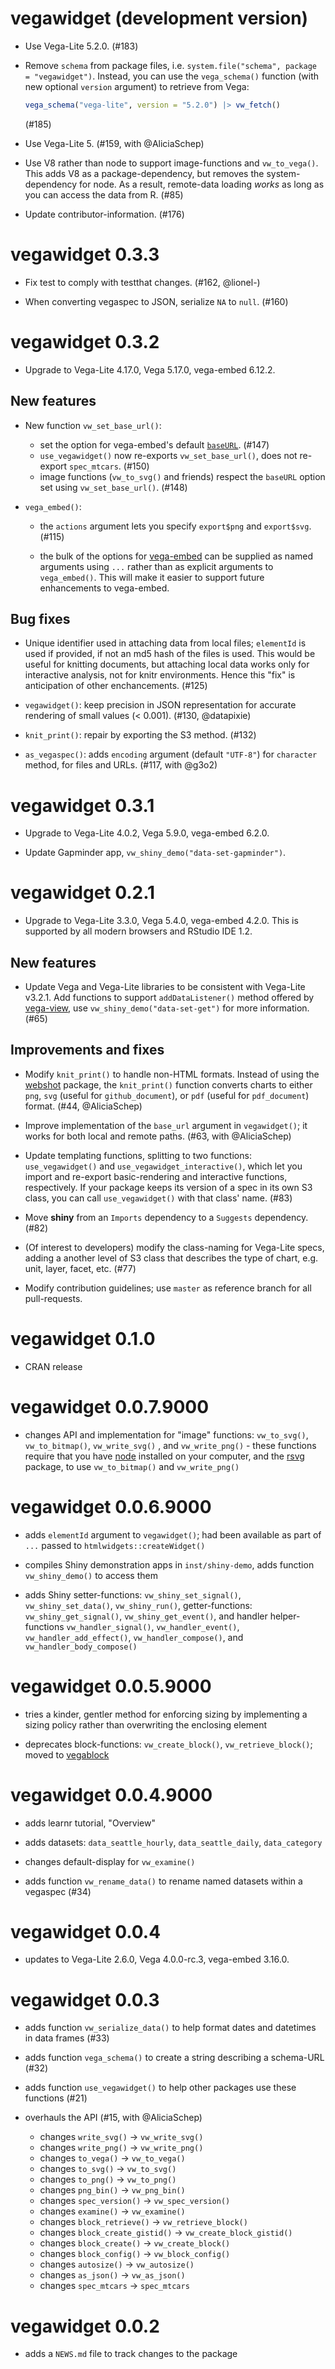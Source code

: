 # vegawidget (development version)

* Use Vega-Lite 5.2.0. (#183)

* Remove `schema` from package files, i.e. `system.file("schema", package = "vegawidget")`. 
  Instead, you can use the `vega_schema()` function (with new optional `version`
  argument) to retrieve from Vega:
  
  ```r
  vega_schema("vega-lite", version = "5.2.0") |> vw_fetch()
  ```
  
  (#185)

* Use Vega-Lite 5. (#159, with @AliciaSchep)

* Use V8 rather than node to support image-functions and `vw_to_vega()`. 
  This adds V8 as a package-dependency, but removes the system-dependency for node. 
  As a result, remote-data loading *works* as long as you can access the data from R. (#85)

* Update contributor-information. (#176)

# vegawidget 0.3.3

* Fix test to comply with testthat changes. (#162, @lionel-)

* When converting vegaspec to JSON, serialize `NA` to `null`. (#160)

# vegawidget 0.3.2

* Upgrade to Vega-Lite 4.17.0, Vega 5.17.0, vega-embed 6.12.2. 

## New features

* New function `vw_set_base_url()`: 

  - set the option for vega-embed's default [`baseURL`](https://github.com/vega/vega-loader#loader). (#147)
  - `use_vegawidget()` now re-exports `vw_set_base_url()`, does not re-export `spec_mtcars`. (#150)
  - image functions (`vw_to_svg()` and friends) respect the `baseURL` option set using `vw_set_base_url()`. (#148)
  
* `vega_embed()`: 

  - the `actions` argument lets you specify `export$png` and `export$svg`. (#115)
  
  - the bulk of the options for [vega-embed](https://github.com/vega/vega-embed) can be supplied as named arguments using `...` rather than as explicit arguments to `vega_embed()`. 
  This will make it easier to support future enhancements to vega-embed.
  
## Bug fixes

* Unique identifier used in attaching data from local files; `elementId` is used if provided, if not an md5 hash of the files is used.
  This would be useful for knitting documents, but attaching local data works only for interactive analysis, not for knitr environments.
  Hence this "fix" is anticipation of other enchancements. (#125)

* `vegawidget()`: keep precision in JSON representation for accurate rendering of small values (< 0.001). (#130, @datapixie)

* `knit_print()`: repair by exporting the S3 method. (#132)

* `as_vegaspec()`: adds `encoding` argument (default `"UTF-8"`) for `character` method, for files and URLs. (#117, with @g3o2)

# vegawidget 0.3.1

* Upgrade to Vega-Lite 4.0.2, Vega 5.9.0, vega-embed 6.2.0. 

* Update Gapminder app, `vw_shiny_demo("data-set-gapminder")`.

# vegawidget 0.2.1 

* Upgrade to Vega-Lite 3.3.0, Vega 5.4.0, vega-embed 4.2.0. This is supported by all modern browsers and RStudio IDE 1.2.

## New features 

* Update Vega and Vega-Lite libraries to be consistent with Vega-Lite v3.2.1. Add functions to support `addDataListener()` method offered by [vega-view](https://github.com/vega/vega-view#view_addDataListener), use `vw_shiny_demo("data-set-get")` for more information. (#65)

## Improvements and fixes

* Modify `knit_print()` to handle non-HTML formats. Instead of using the [webshot](https://github.com/wch/webshot) package, the `knit_print()` function converts charts to either `png`, `svg` (useful for `github_document`), or `pdf` (useful for `pdf_document`) format. (#44, @AliciaSchep)

* Improve implementation of the `base_url` argument in `vegawidget()`; it works for both local and remote paths. (#63, with @AliciaSchep)

* Update templating functions, splitting to two functions: `use_vegawidget()` and `use_vegawidget_interactive()`, which let you import and re-export basic-rendering and interactive functions, respectively. If your package keeps its version of a spec in its own S3 class, you can call `use_vegawidget()` with that class' name. (#83)

* Move **shiny** from an `Imports` dependency to a `Suggests` dependency. (#82)

* (Of interest to developers) modify the class-naming for Vega-Lite specs, adding a another level of S3 class that describes the type of chart, e.g. unit, layer, facet, etc. (#77)

* Modify contribution guidelines; use `master` as reference branch for all pull-requests.

# vegawidget 0.1.0

* CRAN release

# vegawidget 0.0.7.9000

* changes API and implementation for "image" functions: `vw_to_svg()`, `vw_to_bitmap()`, `vw_write_svg()` , and `vw_write_png()` - these functions require that you have [node](https://nodejs.org/en/) installed on your computer, and the [rsvg](https://CRAN.R-project.org/package=rsvg) package, to use `vw_to_bitmap()` and `vw_write_png()`

# vegawidget 0.0.6.9000

* adds `elementId` argument to `vegawidget()`; had been available as part of `...` passed to `htmlwidgets::createWidget()`

* compiles Shiny demonstration apps in `inst/shiny-demo`, adds function `vw_shiny_demo()`  to access them

* adds Shiny setter-functions: `vw_shiny_set_signal()`, `vw_shiny_set_data()`, `vw_shiny_run()`, getter-functions: `vw_shiny_get_signal()`, `vw_shiny_get_event()`, and handler helper-functions `vw_handler_signal()`, `vw_handler_event()`, `vw_handler_add_effect()`, `vw_handler_compose()`, and `vw_handler_body_compose()`

# vegawidget 0.0.5.9000

* tries a kinder, gentler method for enforcing sizing by implementing a sizing policy rather than overwriting the enclosing element

* deprecates block-functions: `vw_create_block()`, `vw_retrieve_block()`; moved to [vegablock](https://vegawidget.github.io/vegablock/)

# vegawidget 0.0.4.9000

* adds learnr tutorial, "Overview"

* adds datasets: `data_seattle_hourly`, `data_seattle_daily`, `data_category` 

* changes default-display for `vw_examine()`

* adds function `vw_rename_data()` to rename named datasets within a vegaspec (#34)

# vegawidget 0.0.4

* updates to Vega-Lite 2.6.0, Vega 4.0.0-rc.3, vega-embed 3.16.0. 

# vegawidget 0.0.3

* adds function `vw_serialize_data()` to help format dates and datetimes in data frames (#33)

* adds function `vega_schema()` to create a string describing a schema-URL (#32)

* adds function `use_vegawidget()` to help other packages use these functions (#21)

* overhauls the API (#15, with @AliciaSchep)

  * changes `write_svg()` -> `vw_write_svg()`
  * changes `write_png()` -> `vw_write_png()`
  * changes `to_vega()` -> `vw_to_vega()`
  * changes `to_svg()` -> `vw_to_svg()`
  * changes `to_png()` -> `vw_to_png()`
  * changes `png_bin()` -> `vw_png_bin()`
  * changes `spec_version()` -> `vw_spec_version()`
  * changes `examine()` -> `vw_examine()`
  * changes `block_retrieve()` -> `vw_retrieve_block()`
  * changes `block_create_gistid()` -> `vw_create_block_gistid()`
  * changes `block_create()` -> `vw_create_block()`
  * changes `block_config()` -> `vw_block_config()`  
  * changes `autosize()` -> `vw_autosize()`
  * changes `as_json()` -> `vw_as_json()`
  * changes `spec_mtcars` -> `spec_mtcars`

# vegawidget 0.0.2

* adds a `NEWS.md` file to track changes to the package
